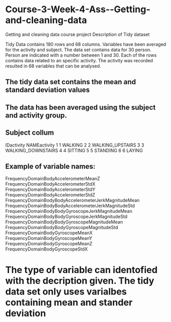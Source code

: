 # Course-3-Week-4-Ass--Getting-and-cleaning-data
Getting and cleaning data course project
Description of Tidy dataset

Tidy Data contains 180 rows and 68 columns. Variables have been averaged for the activity and subject. The data set contains data for 30 person. Person are indicated with a number between 1 and 30. Each of the rows contains data related to an specific activity. The activity was recorded resulted in 68 variables that can be analysed. 

## The tidy data set contains the mean and standard deviation values

## The data has been averaged using the subject and activity group.

## Subject collum
 IDactivity       NAMEactivity
1          1            WALKING
2          2   WALKING_UPSTAIRS
3          3 WALKING_DOWNSTAIRS
4          4            SITTING
5          5           STANDING
6          6             LAYING

## Example of variable names:


FrequencyDomainBodyAccelerometerMeanZ
FrequencyDomainBodyAccelerometerStdX
FrequencyDomainBodyAccelerometerStdY
FrequencyDomainBodyAccelerometerStdZ
FrequencyDomainBodyBodyAccelerometerJerkMagnitudeMean
FrequencyDomainBodyBodyAccelerometerJerkMagnitudeStd
FrequencyDomainBodyBodyGyroscopeJerkMagnitudeMean
FrequencyDomainBodyBodyGyroscopeJerkMagnitudeStd
FrequencyDomainBodyBodyGyroscopeMagnitudeMean
FrequencyDomainBodyBodyGyroscopeMagnitudeStd
FrequencyDomainBodyGyroscopeMeanX
FrequencyDomainBodyGyroscopeMeanY
FrequencyDomainBodyGyroscopeMeanZ
FrequencyDomainBodyGyroscopeStdX

# The type of variable can identofied with the decription given. The tidy data set only uses varialbes containing mean and stander deviation
